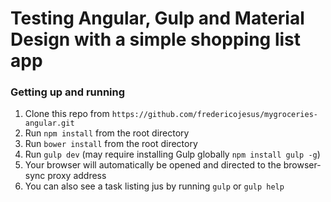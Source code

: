# Testing Angular, Gulp and Material Design with a simple shopping list app

### Getting up and running

1. Clone this repo from `https://github.com/fredericojesus/mygroceries-angular.git`
2. Run `npm install` from the root directory
3. Run `bower install` from the root directory
4. Run `gulp dev` (may require installing Gulp globally `npm install gulp -g`)
5. Your browser will automatically be opened and directed to the browser-sync proxy address
6. You can also see a task listing jus by running `gulp` or `gulp help`
